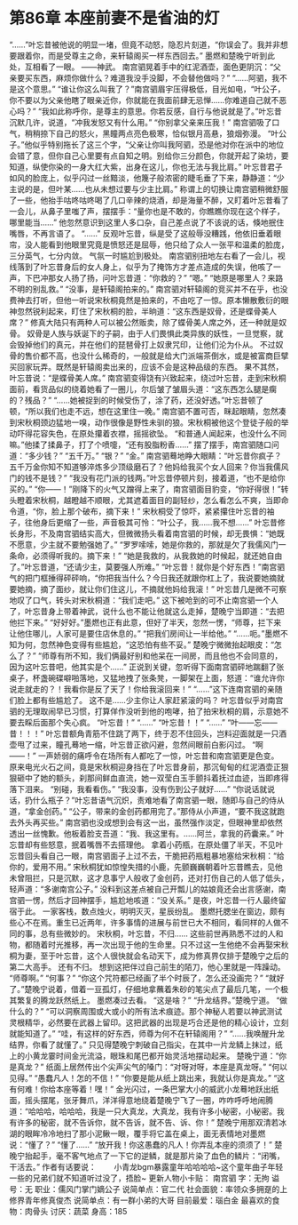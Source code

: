 # 第86章 本座前妻不是省油的灯
“……”叶忘昔被他说的明显一堵，但竟不动怒，隐忍片刻道，“你误会了。我并非想要跟着你，而是受尊主之命，来轩辕阁买一样东西回去。”
墨燃和楚晚宁听到此处，互相看了一眼。
——神武。
南宫驷晃着手中的红泥酒壶，面色更阴沉：“父亲要买东西，麻烦你做什么？难道我没手没脚，不会替他做吗？”
“……阿驷，我不是这个意思。”
“谁让你这么叫我了？”南宫驷眉宇压得极低，目光如电，“叶公子，你不要以为父亲他瞎了眼亲近你，你就能在我面前肆无忌惮……你难道自己就不恶心吗？”
“我如此称呼你，是尊主的意思。你若反感，自行与他说就是了。”叶忘昔沉默几许，说道，“冲我发怒又有什么用。”
“你别拿父亲来压我！”
南宫驷吸了口气，稍稍捺下自己的怒火，黑瞳两点亮色极寒，恰似银月高悬，狼烟弥漫。
“叶公子。”他似乎特别拖长了这三个字，“父亲让你叫我阿驷，恐是他对你在派中的地位会错了意，但你自己心里要有点自知之明。别给你三分颜色，你就开起了染坊，要知道，纵使你染的一身大红大紫，出身在这儿，你也无法与我比肩。”
叶忘昔君子如风的脸庞上，似乎闪过一丝黯淡，他篾子般浓密的睫毛垂了下来，静静道：“少主说的是，但叶某……也从未想过要与少主比肩。”
称谓上的切换让南宫驷稍微舒服了一些，他抬手咕咚咕咚喝了几口辛辣的烧酒，却是海量不醉，又盯着叶忘昔看了一会儿，从鼻子里嗤了声，摆摆手：“量你也是不敢的，你瞧瞧你现在这个样子，哪里能当……”
他忽然意识到这里人多口杂，自己差点说了不该说的话，倏地抿住嘴唇，不再言语了。
“……”
反观叶忘昔，纵是受了这般辱没糟践，他依旧垂着眼帘，没人能看到他眼里究竟是愤怒还是屈辱，他只给了众人一张平和温柔的脸庞，三分英气，七分内敛。
气氛一时尴尬到极处。
南宫驷别扭地左右看了一会儿，视线落到了叶忘昔身后的女人身上，似乎为了掩饰方才差点造成的失误，他咳了一声，下巴冲那女人扬了扬，问叶忘昔道：“你救的？”
“嗯。”
“她原是哪里人？来路不明的别乱救。”
“没事，是轩辕阁拍来的。”
南宫驷对轩辕阁的竞买并不在乎，也没费神去打听，但他一听说宋秋桐竟然是拍来的，不由吃了一惊。原本懒散敷衍的眼神忽然锐利起来，盯住了宋秋桐的脸，半晌道：“这东西是奴骨，还是蝶骨美人席？”
修真大陆只有两种人可以被公然贩卖，除了蝶骨美人席之外，还一种就是奴骨。
奴骨是人族与妖诞下的子嗣，由于人们畏惧此类异族的妖性，一旦觉察，就会毁掉他们的真元，并在他们的琵琶骨打上奴隶咒印，让他们沦为仆从。
不过奴骨的售价都不高，也没什么稀奇的，一般就是给大门派端茶倒水，或是被富商巨擘买回家玩弄。既然是轩辕阁卖出来的，应该不会是这种品级的东西。
果不其然，叶忘昔说：“是蝶骨美人席。”
南宫驷变得饶有兴致起来，绕过叶忘昔，走到宋秋桐面前，看货品似的绕着她看了一圈儿，尔后皱了皱眉头道：“这东西怎么腿是瘸的？残品？”
“……她被捉到的时候受伤了，涂了药，还没好透。”叶忘昔顿了顿，“所以我们也走不远，想在这里住一晚。”
南宫驷不置可否，眯起眼睛，忽然凑到宋秋桐颈边猛地一嗅，动作很像是野性未驯的狼。宋秋桐被他这个登徒子般的举动吓得花容失色，在原处攥着衣襟，摇摇欲坠。
“和普通人闻起来，也没什么不同嘛。”他揉了揉鼻子，打了个喷嚏，“还有股脂粉香……”
摆了摆手，南宫驷随口问道：“多少钱？”
“五千万。”
“银？”
“金。”
南宫驷蓦地睁大眼睛：“叶忘昔你疯子？五千万金你知不知道够淬炼多少顶级磨石了？他妈给我买个女人回来？你当我儒风门的钱不是钱？”
“我没有花门派的钱两。”叶忘昔停顿片刻，接着道，“也不是给你买的。”
“你——！”刚降下的火气又蹭得上来了，南宫驷面目豹变，“你好得很！”转头瞪着宋秋桐，越瞪越不顺眼，尤其遮着面目的副轻纱，怎么看怎么不爽，当即命令道，“你，脸上那个破布，摘下来！”
宋秋桐受了惊吓，紧紧攥住叶忘昔的袖子，往他身后更缩了一些，声音极其可怜：“叶公子，我……我不想……”
叶忘昔修长身形，不及南宫驷结实高大，但微微扬头看着南宫驷的时候，却无畏惧：“她既不愿意，少主就不要勉强她了。”
“罗罗嗦嗦，她是你救的，那就是欠了我儒风门一条命，必须得听我的。摘下来！”
“她是我救的，从我救她的时候起，就还她自由了。”叶忘昔道，“还请少主，莫要强人所难。”
“叶忘昔！就你是个好东西！”南宫驷气的把门框捶得砰砰响，“你把我当什么？今日我还就跟你杠上了，我说要她摘就要她摘，摘了面纱，就让你们住这儿，不摘就他妈给我滚！”
叶忘昔几是微不可察地叹了口气，转头对宋秋桐道：“我们走吧。”
这下被呛到的可不止南宫驷一个人了，叶忘昔身上带着神武，说什么也不能让他就这么走掉，楚晚宁当即道：“去把他拦下来。”
“好好好。”墨燃也正有此意，但好了半天，忽然一愣，“师尊，拦下来让他住哪儿，人家可是要住店休息的。”
“把我们房间让一半给他。”
“……呃。”墨燃不知为何，忽然神色变得有些尴尬，“这恐怕有些不妥。”
楚晚宁微微抬起眼皮：“怎么了？”
“师尊有所不知，我们俩最好别和他呆在一间房，而且他也不会同意的，因为这叶忘昔吧，他其实是个……”
正说到关键，忽听得下面南宫驷砰地踹翻了张桌子，杯盏碗碟噼啪落地，又猛地拽了张条凳，一脚架在上面，怒道：“谁允许你说走就走的？！我看你是反了天了！你给我滚回来！”
“……”这下连南宫驷的亲随们脸上都有些尴尬了。
这不是……少主你让人家赶紧滚的吗？
叶忘昔似乎对南宫驷的无理取闹早已习惯，打算佯作没听到他的咆哮，拍了拍宋秋桐的肩，示意她不要去睬后面那个失心疯。
“叶忘昔！”
“……”
“叶忘昔！！”
“……”
“叶——忘——昔！！！”
叶忘昔额角青筋不住跳了两下，终于忍不住回头，岂料迎面就是一只酒壶甩了过来，瞳孔蓦地一缩，叶忘昔正欲闪避，忽然间眼前白影闪过。
“啊——！”
一声娇弱的痛呼令在场所有人都吃了一惊，叶忘昔和南宫驷更是色变。
原来电光火石之间，竟是宋秋桐迎身挡在了叶忘昔身前，那沉甸甸的红泥酒壶正狠狠砸中了她的额头，刹那间鲜血直流，她一双莹白玉手颤抖着抚过血迹，当即疼得落下泪来。
“别碰，我看看伤。”
“我没事，没有伤到公子就好……”
“你说话就说话，扔什么瓶子？”叶忘昔语气沉炽，责难地看了南宫驷一眼，随即与自己的侍从道，“拿金创药。”
“公子，带来的金创药都用完了。”那侍从小声道，“要不我这就跑去外头再买些。”
南宫驷也没成想到会有这一出，虽然强作淡定，但眼神里却依然透出一丝愧歉。他板着脸支吾道：“我、我这里有。……阿兰，拿我的药囊来。”
叶忘昔却有些怒意，抿着嘴唇不去搭理他。
拿着小药瓶，在原处僵了半天，不见叶忘昔回头看自己一眼，南宫驷面子上过不去，干脆把药瓶粗暴地塞给宋秋桐：“给你的，爱用不用。”
宋秋桐犹如惊惶失措的小鹿，先颤巍巍朝着叶忘昔瞧去，见他未曾阻拦，只是沉默，这才息事宁人般收了金创药，还对打伤自己的人低了低头，轻声道：“多谢南宫公子。”
没料到这差点被自己开瓢儿的姑娘竟还会出言感谢，南宫驷一愣，然后才回神摆手，尴尬地咳道：“没关系。”
是夜，叶忘昔一行人最终留宿于此。
一家客栈，数点烛火，明明灭灭，星辰纷乱。
墨燃托腮坐在窗边，颇有些心不在焉。重生已近两年，许多事情的进展与前世已大不相同，看同样的人做不同的事，总有些微妙的。
宋秋桐，叶忘昔，不归……
这些前世再熟悉不过的人和物，都随着时光推移，再一次出现于他的生命里。只不过这一生他绝不会再娶宋秋桐为妻，至于叶忘昔，这个人很快就会名动天下，成为修真界仅排于楚晚宁之后的第二大高手。
还有不归。
想到这把伴过自己前生的陌刀，他心里就是一阵躁动。
“师尊啊。”
“何事？”
“你这个咒符都已经画了半个时辰了，怎么还没画完？”
“就好了。”楚晚宁说着，借着一豆孤灯，仔细地拿蘸着朱砂的笔尖点了最后几笔，一个极其繁复的腾龙跃然纸上。
墨燃凑过去看。
“这是啥？”
“升龙结界。”楚晚宁道。
“做什么的？”
“可以洞察周围或大或小的所有法术痕迹。那个神秘人若要以神武测试灵根精华，必然要在武器上留印。这把武器的出现是巧合还是他的精心设计，立刻就能知道了。”
“哇，有这样的好东西，师尊为何不在轩辕阁用？”
“……我唤醒升龙结界，你看了就懂了。”
只见得楚晚宁刺破自己指尖，在其中一片龙鳞上抹过，纸上的小黄龙霎时间金光流溢，眼珠和尾巴都开始灵活地摆动起来。
楚晚宁道：“你是真龙？”
纸面上居然传出个尖声尖气的嗓门：“对呀对呀，本座是真龙呀。”
“何以见得。”
“愚蠢凡人！怎的不信！”
“你要是能从纸上跳出来，我就认你是真龙。”
“这有何难！你给本座等着！嘿！”
金光闪过，一条巴掌大小的威武小龙蓦地跃出纸面，摇头摆尾，张牙舞爪，洋洋得意地绕着楚晚宁飞了一圈，咋咋呼呼地闹腾道：“哈哈哈，哈哈哈，我是一只大真龙，大真龙，我有许多小秘密，小秘密。我有许多的秘密，就不告诉你，就不告诉，就不告、诉、你！”
楚晚宁用那双清若冰湖的眼眸冷冷地扫了那小泥鳅一眼，覆手将它盖在桌上，面无表情地对墨燃说：“懂了？”
“懂了……”
“放开我！你这愚蠢的凡人！你弄乱本座的须须了！”
楚晚宁抬起手，毫不客气地点了一下它的逆鳞，就是那片染了血色的鳞片：“闭嘴，干活去。”
作者有话要说：　　
小青龙bgm暴露童年哈哈哈哈~这个童年曲子年轻一些的兄弟们就不知道听过没了，捂脸~
更新人物小卡贴：
南宫驷
字：无拘
谥号：无
职业：儒风门掌门嫡公子
说简单点：官二代
社会面貌：率领众多拥趸的上修界青年修真俊杰
说简单点：有一群小弟的大哥
目前最爱：瑙白金
最喜欢的食物：肉骨头
讨厌：蔬菜
身高：185
